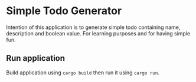 # Simple Todo Generator

Intention of this application is to generate simple todo containing name, description and boolean value.
For learning purposes and for having simple fun.
 
## Run application
Build application using `cargo build` then run it using `cargo run`.